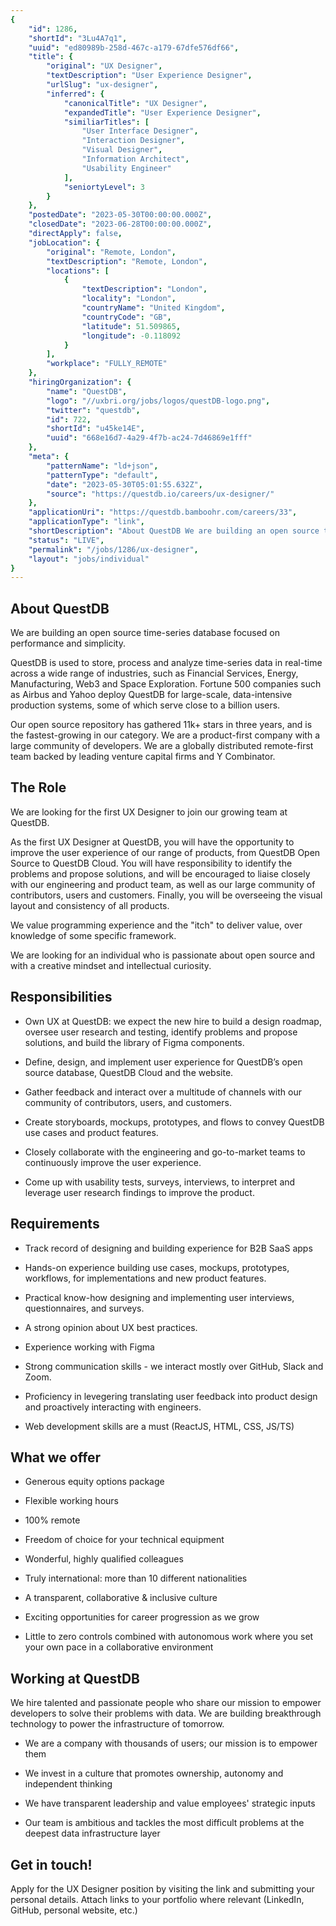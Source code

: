 ```yaml
---
{
	"id": 1286,
	"shortId": "3Lu4A7q1",
	"uuid": "ed80989b-258d-467c-a179-67dfe576df66",
	"title": {
		"original": "UX Designer",
		"textDescription": "User Experience Designer",
		"urlSlug": "ux-designer",
		"inferred": {
			"canonicalTitle": "UX Designer",
			"expandedTitle": "User Experience Designer",
			"similiarTitles": [
				"User Interface Designer",
				"Interaction Designer",
				"Visual Designer",
				"Information Architect",
				"Usability Engineer"
			],
			"seniortyLevel": 3
		}
	},
	"postedDate": "2023-05-30T00:00:00.000Z",
	"closedDate": "2023-06-28T00:00:00.000Z",
	"directApply": false,
	"jobLocation": {
		"original": "Remote, London",
		"textDescription": "Remote, London",
		"locations": [
			{
				"textDescription": "London",
				"locality": "London",
				"countryName": "United Kingdom",
				"countryCode": "GB",
				"latitude": 51.509865,
				"longitude": -0.118092
			}
		],
		"workplace": "FULLY_REMOTE"
	},
	"hiringOrganization": {
		"name": "QuestDB",
		"logo": "//uxbri.org/jobs/logos/questDB-logo.png",
		"twitter": "questdb",
		"id": 722,
		"shortId": "u45ke14E",
		"uuid": "668e16d7-4a29-4f7b-ac24-7d46869e1fff"
	},
	"meta": {
		"patternName": "ld+json",
		"patternType": "default",
		"date": "2023-05-30T05:01:55.632Z",
		"source": "https://questdb.io/careers/ux-designer/"
	},
	"applicationUri": "https://questdb.bamboohr.com/careers/33",
	"applicationType": "link",
	"shortDescription": "About QuestDB We are building an open source time-series- database focused on performance and simplicity. QuestDB is used to store, process and analyze time-series- data in real-time- across a wide",
	"status": "LIVE",
	"permalink": "/jobs/1286/ux-designer",
	"layout": "jobs/individual"
}
---
```

<h2>About QuestDB</h2><p>We are building an open source time-series database focused on performance and simplicity.</p><p>QuestDB is used to store, process and analyze time-series data in real-time across a wide range of industries, such as Financial Services, Energy, Manufacturing, Web3 and Space Exploration. Fortune 500 companies such as Airbus and Yahoo deploy QuestDB for large-scale, data-intensive production systems, some of which serve close to a billion users.</p><p>Our open source repository has gathered 11k+ stars in three years, and is the fastest-growing in our category. We are a product-first company with a large community of developers. We are a globally distributed remote-first team backed by leading venture capital firms and Y Combinator.</p><h2>The Role</h2><p>We are looking for the first UX Designer to join our growing team at QuestDB.</p><p>As the first UX Designer at QuestDB, you will have the opportunity to improve the user experience of our range of products, from QuestDB Open Source to QuestDB Cloud. You will have responsibility to identify the problems and propose solutions, and will be encouraged to liaise closely with our engineering and product team, as well as our large community of contributors, users and customers. Finally, you will be overseeing the visual layout and consistency of all products.</p><p>We value programming experience and the "itch" to deliver value, over knowledge of some specific framework.</p><p>We are looking for an individual who is passionate about open source and with a creative mindset and intellectual curiosity.</p><h2>Responsibilities</h2><ul><li><p>Own UX at QuestDB: we expect the new hire to build a design roadmap, oversee user research and testing, identify problems and propose solutions, and build the library of Figma components.</p></li><li><p>Define, design, and implement user experience for QuestDB’s open source database, QuestDB Cloud and the website.</p></li><li><p>Gather feedback and interact over a multitude of channels with our community of contributors, users, and customers.</p></li><li><p>Create storyboards, mockups, prototypes, and flows to convey QuestDB use cases and product features.</p></li><li><p>Closely collaborate with the engineering and go-to-market teams to continuously improve the user experience.</p></li><li><p>Come up with usability tests, surveys, interviews, to interpret and leverage user research findings to improve the product.</p></li></ul><h2>Requirements</h2><ul><li><p>Track record of designing and building experience for B2B SaaS apps</p></li><li><p>Hands-on experience building use cases, mockups, prototypes, workflows, for implementations and new product features.</p></li><li><p>Practical know-how designing and implementing user interviews, questionnaires, and surveys.</p></li><li><p>A strong opinion about UX best practices.</p></li><li><p>Experience working with Figma</p></li><li><p>Strong communication skills - we interact mostly over GitHub, Slack and Zoom.</p></li><li><p>Proficiency in levegering translating user feedback into product design and proactively interacting with engineers.</p></li><li><p>Web development skills are a must (ReactJS, HTML, CSS, JS/TS)</p></li></ul><h2>What we offer</h2><ul><li><p>Generous equity options package</p></li><li><p>Flexible working hours</p></li><li><p>100% remote</p></li><li><p>Freedom of choice for your technical equipment</p></li><li><p>Wonderful, highly qualified colleagues</p></li><li><p>Truly international: more than 10 different nationalities</p></li><li><p>A transparent, collaborative &amp; inclusive culture</p></li><li><p>Exciting opportunities for career progression as we grow</p></li><li><p>Little to zero controls combined with autonomous work where you set your own pace in a collaborative environment</p></li></ul><h2>Working at QuestDB</h2><p>We hire talented and passionate people who share our mission to empower developers to solve their problems with data. We are building breakthrough technology to power the infrastructure of tomorrow.</p><ul><li><p>We are a company with thousands of users; our mission is to empower them</p></li><li><p>We invest in a culture that promotes ownership, autonomy and independent thinking</p></li><li><p>We have transparent leadership and value employees' strategic inputs</p></li><li><p>Our team is ambitious and tackles the most difficult problems at the deepest data infrastructure layer</p></li></ul><h2>Get in touch!</h2><p>Apply for the UX Designer position by visiting the link and submitting your personal details. Attach links to your portfolio where relevant (LinkedIn, GitHub, personal website, etc.)</p>
